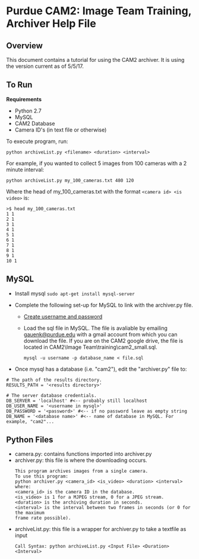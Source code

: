 # Purdue CAM2: Image Team Training, Archiver Help File

## Overview

This document contains a tutorial for using the CAM2 archiver. It is using the version current as of 5/5/17.

## To Run

**Requirements**
- Python 2.7
- MySQL
- CAM2 Database
- Camera ID's (in text file or otherwise)

To execute program, run:
```
python archiveList.py <filename> <duration> <interval>
```

For example, if you wanted to collect 5 images from 100 cameras with a 2 minute interval:

```
python archiveList.py my_100_cameras.txt 480 120
```

Where the head of my_100_cameras.txt with the format `<camera id> <is video>` is:

```
>$ head my_100_cameras.txt
1 1
2 1
3 1
4 1
5 1
6 1
7 1
8 1
9 1
10 1
```

## MySQL

- Install mysql ``` sudo apt-get install mysql-server ```
- Complete the following set-up for MySQL to link with the archiver.py file.
  - [Create username and password](http://www.lanexa.net/2011/08/create-a-mysql-database-username-password-and-permissions-from-the-command-line/)
  - Load the sql file in MySQL. The file is avaliable by emailing gauenk@purdue.edu with a gmail account from which you can download the file. If you are on the CAM2 google drive, the file is located in CAM2\Image Team\training\cam2_small.sql.

     ```
     mysql -u username -p database_name < file.sql
     ```

- Once mysql has a database (i.e. "cam2"), edit the "archiver.py" file to:

```
# The path of the results directory.
RESULTS_PATH = '<results directory>'

# The server database credentials.
DB_SERVER = 'localhost' #<-- probably still localhost
DB_USER_NAME = '<username in mysql>' 
DB_PASSWORD = '<password>' #<-- if no password leave as empty string 
DB_NAME = '<database name>' #<-- name of database in MySQL. For example, "cam2"...
```

## Python Files

- camera.py: contains functions imported into archiver.py
- archiver.py: this file is where the downloading occurs.
  ```
  This program archives images from a single camera.
  To use this program:
  python archiver.py <camera_id> <is_video> <duration> <interval>
  where:
  <camera_id> is the camera ID in the database.
  <is_video> is 1 for a MJPEG stream, 0 for a JPEG stream.
  <duration> is the archiving duration in seconds.
  <interval> is the interval between two frames in seconds (or 0 for the maximum
  frame rate possible).
  ```
- archiveList.py: this file is a wrapper for archiver.py to take a textfile as input
  ```
  Call Syntax: python archiveList.py <Input File> <Duration> <Interval>
  ```







